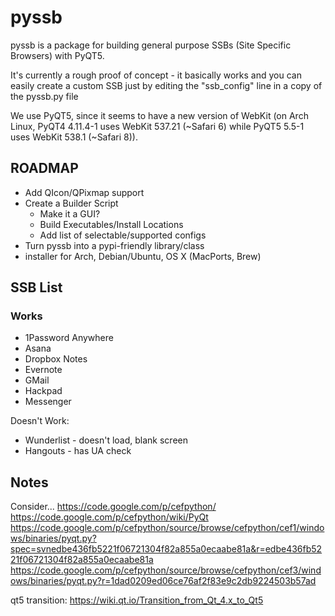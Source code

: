 # pyssb

pyssb is a package for building general purpose SSBs (Site Specific Browsers) with PyQT5.

It's currently a rough proof of concept - it basically works and you can easily create a custom SSB just by editing the "ssb_config" line in a copy of the pyssb.py file

We use PyQT5, since it seems to have a new version of WebKit (on Arch Linux, PyQT4 4.11.4-1 uses WebKit 537.21 (~Safari 6) while PyQT5 5.5-1 uses WebKit 538.1 (~Safari 8)).

## ROADMAP
* Add QIcon/QPixmap support
* Create a Builder Script
  * Make it a GUI?
  * Build Executables/Install Locations
  * Add list of selectable/supported configs
* Turn pyssb into a pypi-friendly library/class
* installer for Arch, Debian/Ubuntu, OS X (MacPorts, Brew) 

## SSB List

### Works
* 1Password Anywhere
* Asana
* Dropbox Notes
* Evernote
* GMail
* Hackpad
* Messenger

Doesn't Work:
* Wunderlist - doesn't load, blank screen
* Hangouts - has UA check


## Notes
Consider...
https://code.google.com/p/cefpython/
https://code.google.com/p/cefpython/wiki/PyQt
https://code.google.com/p/cefpython/source/browse/cefpython/cef1/windows/binaries/pyqt.py?spec=svnedbe436fb5221f06721304f82a855a0ecaabe81a&r=edbe436fb5221f06721304f82a855a0ecaabe81a
https://code.google.com/p/cefpython/source/browse/cefpython/cef3/windows/binaries/pyqt.py?r=1dad0209ed06ce76af2f83e9c2db9224503b57ad

qt5 transition:
https://wiki.qt.io/Transition_from_Qt_4.x_to_Qt5
